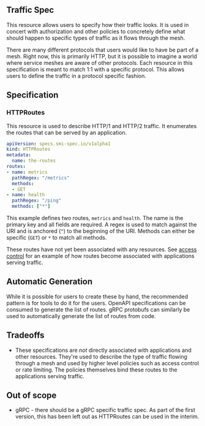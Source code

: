 ## Traffic Spec

This resource allows users to specify how their traffic looks. It is used in
concert with authorization and other policies to concretely define what should
happen to specific types of traffic as it flows through the mesh.

There are many different protocols that users would like to have be part of a
mesh. Right now, this is primarily HTTP, but it is possible to imagine a world
where service meshes are aware of other protocols. Each resource in this
specification is meant to match 1:1 with a specific protocol. This allows users
to define the traffic in a protocol specific fashion.

## Specification

### HTTPRoutes

This resource is used to describe HTTP/1 and HTTP/2 traffic. It enumerates the
routes that can be served by an application.

```yaml
apiVersion: specs.smi-spec.io/v1alpha1
kind: HTTPRoutes
metadata:
  name: the-routes
routes:
- name: metrics
  pathRegex: "/metrics"
  methods:
  - GET
- name: health
  pathRegex: "/ping"
  methods: ["*"]
```

This example defines two routes, `metrics` and `health`. The name is the primary
key and all fields are required. A regex is used to match against the URI and is
anchored (`^`) to the beginning of the URI. Methods can either be specific
(`GET`) or `*` to match all methods.

These routes have not yet been associated with any resources. See
[access control](traffic-access-control.md) for an example of how routes become
associated with applications serving traffic.

## Automatic Generation

While it is possible for users to create these by hand, the recommended pattern
is for tools to do it for the users. OpenAPI specifications can be consumed to
generate the list of routes. gRPC protobufs can similarly be used to
automatically generate the list of routes from code.

## Tradeoffs

* These specifications are *not* directly associated with applications and other
  resources. They're used to describe the type of traffic flowing through a mesh
  and used by higher level policies such as access control or rate limiting. The
  policies themselves bind these routes to the applications serving traffic.

## Out of scope

* gRPC - there should be a gRPC specific traffic spec. As part of the first
  version, this has been left out as HTTPRoutes can be used in the interim.
